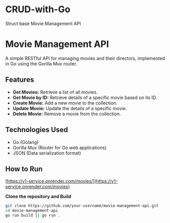 # CRUD-with-Go
Struct base Movie Management API

# Movie Management API

A simple RESTful API for managing movies and their directors, implemented in Go using the Gorilla Mux router.

## Features

- **Get Movies:** Retrieve a list of all movies.
- **Get Movie by ID:** Retrieve details of a specific movie based on its ID.
- **Create Movie:** Add a new movie to the collection.
- **Update Movie:** Update the details of a specific movie.
- **Delete Movie:** Remove a movie from the collection.

## Technologies Used

- Go (Golang)
- Gorilla Mux (Router for Go web applications)
- JSON (Data serialization format)

## How to Run
[https://v1-service.onrender.com/movies/](https://v1-service.onrender.com/movies)

**Clone the repository and Build**

   ```bash
   git clone https://github.com/your-username/movie-management-api.git
   cd movie-management-api
   go run build || go run .


